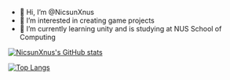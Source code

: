 - 👋 Hi, I’m @NicsunXnus
- 👀 I’m interested in creating game projects
- 🌱 I’m currently learning unity and is studying at NUS School of Computing

[![NicsunXnus's GitHub stats](https://github-readme-stats.vercel.app/api?username=nicsunxnus)](https://github.com/NicSunxSus/github-readme-stats)

[![Top Langs](https://github-readme-stats.vercel.app/api/top-langs/?username=nicsunxnus)](https://github.com/NicSunxSus/github-readme-stats)

